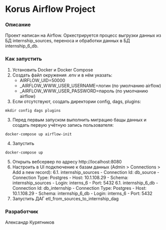 # Korus Airflow Project
### Описание
Проект написан на Airflow. Оркестрируется процесс выгрузки данных из БД internship_sources, переноса и обработки данных в БД internship_6_db.
### Как запустить
1. Установить Docker и Docker Compose
2. Создать файл окружения .env и в нём указать:
    - AIRFLOW_UID=50000
    - _AIRFLOW_WWW_USER_USERNAME=логин (по умолчанию airflow)
    - _AIRFLOW_WWW_USER_PASSWORD=пароль (по умолчанию airflow)
4. Если отсутствуют, создать директории config, dags, plugins:
```
mkdir config dags plugins
```
3. Перед первым запуском выполнить миграцию бащы данных и создать первую учётную запись пользователя:
```
docker-compose up airflow-init
```
4. Запустить
```
docker-compose up
```
5. Открыть вебсервер по адресу http://localhost:8080
6. Настроить в UI подключение к базам данных (Admin > Connections > Add a new record):
    6.1. internship_sources
        - Connection Id: db_source
        - Connection Type: Postgres
        - Host: 10.1.108.29
        - Schema: internship_sources
        - Login: interns_6
        - Port: 5432
    6.1. internship_6_db
        - Connection Id: db_internship
        - Connection Type: Postgres
        - Host: 10.1.108.29
        - Schema: internship_6_db
        - Login: interns_6
        - Port: 5432
7. Запустить ДАГ etl_from_sources_to_internship_dag
### Разработчик
Александр Курятников